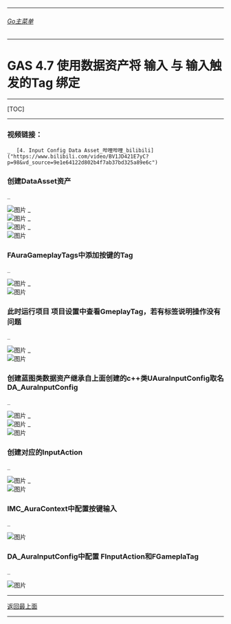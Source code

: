 ___________________________________________________________________________________________
###### [Go主菜单](../MainMenu.md)
___________________________________________________________________________________________

# GAS 4.7 使用数据资产将 输入 与 输入触发的Tag 绑定

___________________________________________________________________________________________

[TOC]

___________________________________________________________________________________________

### 视频链接：
    _  [4. Input Config Data Asset_哔哩哔哩_bilibili]("https://www.bilibili.com/video/BV1JD421E7yC?p=98&vd_source=9e1e64122d802b4f7ab37bd325a89e6c")
### 创建DataAsset资产
    _   
![图片](https://github.com/liyunlong618/LiYunLongKnowledgeLibrary/blob/main/UECPP/Models/GAS/GAS_2_Aura/DetailContent/Image/GAS_027/642769_247184.png?raw=true)
    _   
![图片](https://github.com/liyunlong618/LiYunLongKnowledgeLibrary/blob/main/UECPP/Models/GAS/GAS_2_Aura/DetailContent/Image/GAS_027/410923_196457.png?raw=true)
    _   
![图片](https://github.com/liyunlong618/LiYunLongKnowledgeLibrary/blob/main/UECPP/Models/GAS/GAS_2_Aura/DetailContent/Image/GAS_027/202904_219772.png?raw=true)
    _   
![图片](https://github.com/liyunlong618/LiYunLongKnowledgeLibrary/blob/main/UECPP/Models/GAS/GAS_2_Aura/DetailContent/Image/GAS_027/515680_316822.png?raw=true)
### FAuraGameplayTags中添加按键的Tag
    _   
![图片](https://github.com/liyunlong618/LiYunLongKnowledgeLibrary/blob/main/UECPP/Models/GAS/GAS_2_Aura/DetailContent/Image/GAS_027/945398_47968.png?raw=true)
    _   
![图片](https://github.com/liyunlong618/LiYunLongKnowledgeLibrary/blob/main/UECPP/Models/GAS/GAS_2_Aura/DetailContent/Image/GAS_027/701388_740906.png?raw=true)
### 此时运行项目 项目设置中查看GmeplayTag，若有标签说明操作没有问题
    _   
![图片](https://github.com/liyunlong618/LiYunLongKnowledgeLibrary/blob/main/UECPP/Models/GAS/GAS_2_Aura/DetailContent/Image/GAS_027/545045_24859.png?raw=true)
    _   
![图片](https://github.com/liyunlong618/LiYunLongKnowledgeLibrary/blob/main/UECPP/Models/GAS/GAS_2_Aura/DetailContent/Image/GAS_027/257128_598655.png?raw=true)
### 创建蓝图类数据资产继承自上面创建的c++类UAuraInputConfig取名DA_AuraInputConfig
    _   
![图片](https://github.com/liyunlong618/LiYunLongKnowledgeLibrary/blob/main/UECPP/Models/GAS/GAS_2_Aura/DetailContent/Image/GAS_027/99767_830475.png?raw=true)
    _   
![图片](https://github.com/liyunlong618/LiYunLongKnowledgeLibrary/blob/main/UECPP/Models/GAS/GAS_2_Aura/DetailContent/Image/GAS_027/274875_418315.png?raw=true)
    _   
![图片](https://github.com/liyunlong618/LiYunLongKnowledgeLibrary/blob/main/UECPP/Models/GAS/GAS_2_Aura/DetailContent/Image/GAS_027/694509_384866.png?raw=true)
### 创建对应的InputAction
    _   
![图片](https://github.com/liyunlong618/LiYunLongKnowledgeLibrary/blob/main/UECPP/Models/GAS/GAS_2_Aura/DetailContent/Image/GAS_027/912377_445925.png?raw=true)
    _   
![图片](https://github.com/liyunlong618/LiYunLongKnowledgeLibrary/blob/main/UECPP/Models/GAS/GAS_2_Aura/DetailContent/Image/GAS_027/198986_732893.png?raw=true)
### IMC_AuraContext中配置按键输入
    _   
![图片](https://github.com/liyunlong618/LiYunLongKnowledgeLibrary/blob/main/UECPP/Models/GAS/GAS_2_Aura/DetailContent/Image/GAS_027/750471_979129.png?raw=true)
### DA_AuraInputConfig中配置 FInputAction和FGameplaTag
    _   
![图片](https://github.com/liyunlong618/LiYunLongKnowledgeLibrary/blob/main/UECPP/Models/GAS/GAS_2_Aura/DetailContent/Image/GAS_027/513286_200946.png?raw=true)

___________________________________________________________________________________________

[返回最上面](#Go主菜单)
___________________________________________________________________________________________